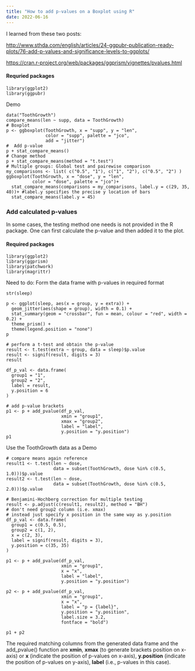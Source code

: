 ```yaml
---
title: "How to add p-values on a Boxplot using R"
date: 2022-06-16
---
```




I learned from these two posts:

http://www.sthda.com/english/articles/24-ggpubr-publication-ready-plots/76-add-p-values-and-significance-levels-to-ggplots/

https://cran.r-project.org/web/packages/ggprism/vignettes/pvalues.html


#### Requried packages
```
library(ggplot2)
library(ggpubr)
```
Demo
```
data("ToothGrowth")
compare_means(len ~ supp, data = ToothGrowth)
# Boxplot
p <- ggboxplot(ToothGrowth, x = "supp", y = "len",
               color = "supp", palette = "jco",
               add = "jitter")
#  Add p-value
p + stat_compare_means()
# Change method
p + stat_compare_means(method = "t.test")
# Multiple groups: Global test and pairewise comparison
my_comparisons <- list( c("0.5", "1"), c("1", "2"), c("0.5", "2") )
ggboxplot(ToothGrowth, x = "dose", y = "len",
          color = "dose", palette = "jco")+ 
  stat_compare_means(comparisons = my_comparisons, label.y = c(29, 35, 40))+ #label.y specifies the precise y location of bars
  stat_compare_means(label.y = 45)
```

### Add calculated p-values
In some cases, the testing method one needs is not provided in the R package. One can first calculate the p-value and then added it to the plot. 

#### Required packages
```
library(ggplot2)
library(ggprism)
library(patchwork)
library(magrittr)
```

Need to do: Form the data frame with p-values in required format 

```
str(sleep)

p <- ggplot(sleep, aes(x = group, y = extra)) +
  geom_jitter(aes(shape = group), width = 0.1) + 
  stat_summary(geom = "crossbar", fun = mean, colour = "red", width = 0.2) + 
  theme_prism() + 
  theme(legend.position = "none")
p

# perform a t-test and obtain the p-value
result <- t.test(extra ~ group, data = sleep)$p.value
result <- signif(result, digits = 3)
result

df_p_val <- data.frame(
  group1 = "1",
  group2 = "2",
  label = result,
  y.position = 6
)

# add p-value brackets
p1 <- p + add_pvalue(df_p_val,
                     xmin = "group1",
                     xmax = "group2",
                     label = "label",
                     y.position = "y.position") 
p1
```



Use the ToothGrowth data as a Demo

```
# compare means again reference
result1 <- t.test(len ~ dose, 
                  data = subset(ToothGrowth, dose %in% c(0.5, 1.0)))$p.value
result2 <- t.test(len ~ dose, 
                  data = subset(ToothGrowth, dose %in% c(0.5, 2.0)))$p.value

# Benjamini-Hochberg correction for multiple testing
result <- p.adjust(c(result1, result2), method = "BH")
# don't need group2 column (i.e. xmax)
# instead just specify x position in the same way as y.position
df_p_val <- data.frame(
  group1 = c(0.5, 0.5),
  group2 = c(1, 2),
  x = c(2, 3),
  label = signif(result, digits = 3),
  y.position = c(35, 35)
)

p1 <- p + add_pvalue(df_p_val, 
                     xmin = "group1", 
                     x = "x", 
                     label = "label",
                     y.position = "y.position")

p2 <- p + add_pvalue(df_p_val, 
                     xmin = "group1", 
                     x = "x", 
                     label = "p = {label}",
                     y.position = "y.position",
                     label.size = 3.2,
                     fontface = "bold")

p1 + p2

```

The required matching columns from the generated data frame and the add_pvalue() function are **xmin**, **xmax** (to generate brackets position on x-axis) or **x** (indicate the position of p-values on x-axis), **y.position** (indicate the position of p-values on y-axis), **label** (i.e., p-values in this case).

